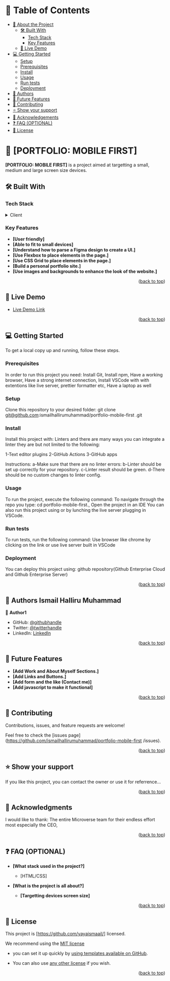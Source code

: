 <a name="readme-top"></a>

# 📗 Table of Contents

- [📖 About the Project](#about-project)
  - [🛠 Built With](#built-with)
    - [Tech Stack](#tech-stack)
    - [Key Features](#key-features)
  - [🚀 Live Demo](#live-demo)
- [💻 Getting Started](#getting-started)
  - [Setup](#setup)
  - [Prerequisites](#prerequisites)
  - [Install](#install)
  - [Usage](#usage)
  - [Run tests](#run-tests)
  - [Deployment](#deployment)
- [👥 Authors](#authors)
- [🔭 Future Features](#future-features)
- [🤝 Contributing](#contributing)
- [⭐️ Show your support](#support)
- [🙏 Acknowledgements](#acknowledgements)
- [❓ FAQ (OPTIONAL)](#faq)
- [📝 License](#license)


# 📖 [PORTFOLIO: MOBILE FIRST] <a name="about-project"></a>


**[PORTFOLIO: MOBILE FIRST]** is a project aimed at targetting a small, medium and large screen size devices.


## 🛠 Built With <a name="built-with"></a>


### Tech Stack <a name="tech-stack"></a>


<details>
  <summary>Client</summary>
  <ul>
    <li><a href="#">HTML/CSS</a></li>
  </ul>
</details>


### Key Features <a name="key-features"></a>


- **[User friendly]**
- **[Able to fit to small devices]**
- **[Understand how to parse a Figma design to create a UI.]**
- **[Use Flexbox to place elements in the page.]**
- **[Use CSS Grid to place elements in the page.]**
- **[Build a personal portfolio site.]**
- **[Use images and backgrounds to enhance the look of the  website.]**

<p align="right">(<a href="#readme-top">back to top</a>)</p>


## 🚀 Live Demo <a name="live-demo"></a>


- [Live Demo Link](https://yayaismaail.github.io/portfolio-mobile-first/)

<p align="right">(<a href="#readme-top">back to top</a>)</p>


## 💻 Getting Started <a name="getting-started"></a>


To get a local copy up and running, follow these steps.

### Prerequisites

In order to run this project you need:
Install Git,
Install npm,
Have a working browser,
Have a strong internet connection,
Install VSCode with with extentions like live server, prettier formatter etc,
Have a laptop as well


### Setup

Clone this repository to your desired folder:
git clone git@github.com:ismailhallirumuhammad/portfolio-mobile-first
.git


### Install

Install this project with:
Linters and there are many ways you can integrate a linter they are but not limited to the following:

1-Text editor plugins
2-GitHub Actions
3-GitHub apps

Instructions:
a-Make sure that there are no linter errors:
b-Linter should be set up correctly for your repository.
c-Linter result should be green.
d-There should be no custom changes to linter config.


### Usage

To run the project, execute the following command:
To navigate through the repo you type: cd portfolio-mobile-first.,
Open the project in an IDE
You can also run this project using or by lunching the live server plugging in VSCode.


### Run tests

To run tests, run the following command:
Use browser like chrome by clicking on the link or use live server built in VSCode


### Deployment

You can deploy this project using:
github repository(Github Enterprise Cloud and Github Enterprise Server)


<p align="right">(<a href="#readme-top">back to top</a>)</p>


## 👥 Authors <a name="authors">Ismail Halliru Muhammad</a>


👤 **Author1**

- GitHub: [@githubhandle](https://github.com/ismailhallirumuhammad)
- Twitter: [@twitterhandle](https://mobile.twitter.com/IsmailhalliruM1)
- LinkedIn: [LinkedIn](https://www.linkedin.com/mwlite/in/ismail-halliru-muhammad-2a8453127)


<p align="right">(<a href="#readme-top">back to top</a>)</p>


## 🔭 Future Features <a name="future-features"></a>


-  **[Add Work and About Myself Sections.]**
-  **[Add Links and Buttons.]**
-  **[Add form and the like (Contact me)]**
-  **[Add javascript to make it functional]**

<p align="right">(<a href="#readme-top">back to top</a>)</p>


## 🤝 Contributing <a name="contributing"></a>

Contributions, issues, and feature requests are welcome!

Feel free to check the [issues page](https://github.com/ismailhallirumuhammad/portfolio-mobile-first
/issues).


<p align="right">(<a href="#readme-top">back to top</a>)</p>


## ⭐️ Show your support <a name="support"></a>


If you like this project, you can contact the owner or use it for referrence...


<p align="right">(<a href="#readme-top">back to top</a>)</p>


## 🙏 Acknowledgments <a name="acknowledgements"></a>


I would like to thank:
The entire Microverse team for their endless effort most especially the CEO,


<p align="right">(<a href="#readme-top">back to top</a>)</p>


## ❓ FAQ (OPTIONAL) <a name="faq"></a>


- **[What stack used in the project?]**

  - [HTML/CSS]

- **[What is the project is all about?]**

  - **[Targetting devices screen size]**

<p align="right">(<a href="#readme-top">back to top</a>)</p>


## 📝 License <a name="license"></a>

This project is [https://github.com/yayaismaail/] licensed.

We recommend using the [MIT license](https://choosealicense.com/licenses/mit/) 

- you can set it up quickly by [using templates available on GitHub](https://docs.github.com/en/communities/setting-up-your-project-for-healthy-contributions/adding-a-license-to-a-repository). 

- You can also use [any other license](https://choosealicense.com/licenses/) if you wish.

<p align="right">(<a href="#readme-top">back to top</a>)</p>
